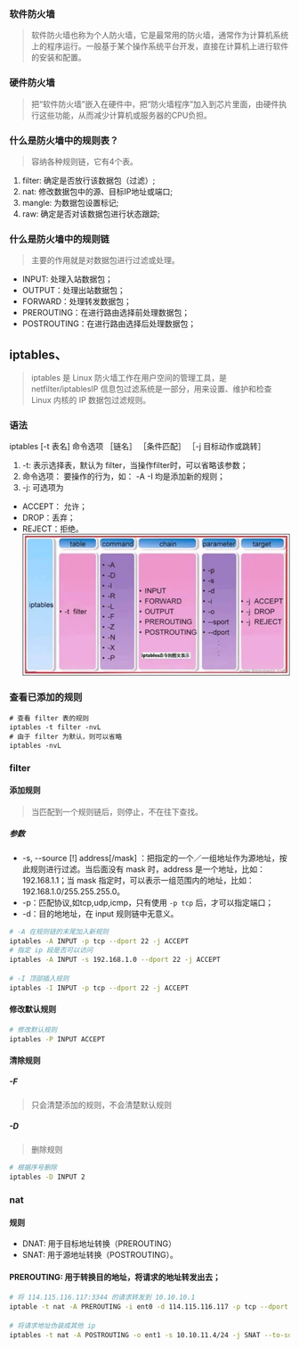 ### 软件防火墙
> 软件防火墙也称为个人防火墙，它是最常用的防火墙，通常作为计算机系统上的程序运行。一般基于某个操作系统平台开发，直接在计算机上进行软件的安装和配置。
### 硬件防火墙
> 把“软件防火墙”嵌入在硬件中，把“防火墙程序”加入到芯片里面，由硬件执行这些功能，从而减少计算机或服务器的CPU负担。

### 什么是防火墙中的规则表？
> 容纳各种规则链，它有4个表。
1. filter: 确定是否放行该数据包（过滤）;
2. nat: 修改数据包中的源、目标IP地址或端口;
3. mangle: 为数据包设置标记;
4. raw: 确定是否对该数据包进行状态跟踪;

### 什么是防火墙中的规则链
> 主要的作用就是对数据包进行过滤或处理。
* INPUT: 处理入站数据包；
* OUTPUT：处理出站数据包；
* FORWARD：处理转发数据包；
* PREROUTING：在进行路由选择前处理数据包；
* POSTROUTING：在进行路由选择后处理数据包；


## iptables、
> iptables 是 Linux 防火墙工作在用户空间的管理工具，是 netfilter/iptablesIP 信息包过滤系统是一部分，用来设置、维护和检查 Linux 内核的 IP 数据包过滤规则。
### 语法
iptables [-t 表名] 命令选项 ［链名］ ［条件匹配］ ［-j 目标动作或跳转］
1. -t: 表示选择表，默认为 filter，当操作filter时，可以省略该参数；
2. 命令选项： 要操作的行为，如： -A -I 均是添加新的规则；
3. -j: 可选项为
  * ACCEPT： 允许；
  * DROP：丢弃；
  * REJECT：拒绝。
![iptables](./images/iptables.jpg)
### 查看已添加的规则
```bahs
# 查看 filter 表的规则
iptables -t filter -nvL
# 由于 filter 为默认，则可以省略
iptables -nvL
```
###  filter
####  添加规则 
> 当匹配到一个规则链后，则停止，不在往下查找。
#####  参数
* -s, --source [!] address[/mask] ：把指定的一个／一组地址作为源地址，按此规则进行过滤。当后面没有 mask 时，address 是一个地址，比如：192.168.1.1；当 mask 指定时，可以表示一组范围内的地址，比如：192.168.1.0/255.255.255.0。
* -p：匹配协议,如tcp,udp,icmp，只有使用 `-p tcp` 后，才可以指定端口；
* -d：目的地地址，在 input 规则链中无意义。
```bash
# -A 在规则链的末尾加入新规则
iptables -A INPUT -p tcp --dport 22 -j ACCEPT
# 指定 ip 段是否可以访问
iptables -A INPUT -s 192.168.1.0 --dport 22 -j ACCEPT

# -I 顶部插入规则
iptables -I INPUT -p tcp --dport 22 -j ACCEPT
```

####  修改默认规则
```bash
# 修改默认规则
iptables -P INPUT ACCEPT
```
####  清除规则
#####  -F
> 只会清楚添加的规则，不会清楚默认规则

#####  -D
> 删除规则
```bash
# 根据序号删除
iptables -D INPUT 2
```

### nat
#### 规则
* DNAT: 用于目标地址转换（PREROUTING）
* SNAT: 用于源地址转换（POSTROUTING）。
#### PREROUTING: 用于转换目的地址，将请求的地址转发出去；
```bash
# 将 114.115.116.117:3344 的请求转发到 10.10.10.1
iptable -t nat -A PREROUTING -i ent0 -d 114.115.116.117 -p tcp --dport 3344 -j DNAT --to-destination 10.10.10.1 

# 将请求地址伪装成其他 ip
iptables -t nat -A POSTROUTING -o ent1 -s 10.10.11.4/24 -j SNAT --to-source 111.222.333.444
```